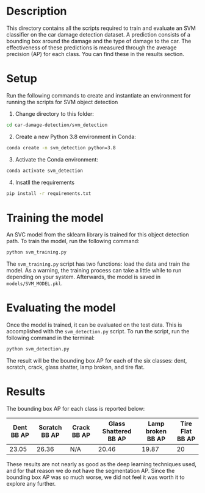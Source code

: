 # Description

This directory contains all the scripts required to train and evaluate an SVM classifier on the car damage detection dataset. A prediction consists of a bounding box around the damage and the type of damage to the car. The effectiveness of these predictions is measured through the average precision (AP) for each class. You can find these in the results section.

# Setup

Run the following commands to create and instantiate an environment for running the scripts for SVM object detection

1. Change directory to this folder:
```bash
cd car-damage-detection/svm_detection
```

2. Create a new Python 3.8 environment in Conda:
```bash
conda create -n svm_detection python=3.8
```

3. Activate the Conda environment:
```bash
conda activate svm_detection
```

4. Insatll the requirements
```bash 
pip install -r requirements.txt
```

# Training the model
An SVC model from the sklearn library is trained for this object detection path. To train the model, run the following command:

```bash
python svm_training.py
```

The `svm_training.py` script has two functions: load the data and train the model. As a warning, the training process can take a little while to run depending on your system. Afterwards, the model is saved in `models/SVM_MODEL.pkl`. 

# Evaluating the model
Once the model is trained, it can be evaluated on the test data. This is accomplished with the `svm_detection.py` script. To run the script, run the following command in the terminal:

```bash
python svm_detection.py
```

The result will be the bounding box AP for each of the six classes: dent, scratch, crack, glass shatter, lamp broken, and tire flat. 

# Results

The bounding box AP for each class is reported below:

|Dent BB AP|Scratch BB AP|Crack BB AP|Glass Shattered BB AP|Lamp broken BB AP|Tire Flat BB AP|
|---|---|---|---|---|---|
|23.05|26.36|N/A|20.46|19.87|20|

These results are not nearly as good as the deep learning techniques used, and for that reason we do not have the segmentation AP. Since the bounding box AP was so much worse, we did not feel it was worth it to explore any further.

